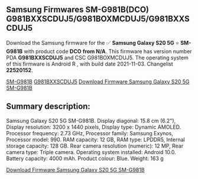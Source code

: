 <h2>Samsung Firmwares SM-G981B(DCO) G981BXXSCDUJ5/G981BOXMCDUJ5/G981BXXSCDUJ5</h2>
Download the Samsung firmware for the ✅ <strong>Samsung Galaxy S20 5G </strong> ⭐ <strong>SM-G981B</strong> with product code <strong>DCO</strong> <strong> from N/A</strong>. This firmware has version number PDA <strong>G981BXXSCDUJ5</strong> and CSC G981BOXMCDUJ5. The operating system of this firmware is Android R , with build date 2021-11-03. Changelist <strong>22520152</strong>.


[SM-G981B](https://samfirm.shop/samsung/model/SM-G981B)
[G981BXXSCDUJ5](https://samfirm.shop/samsung/pda/G981BXXSCDUJ5)
[Download Firmware Samsung Galaxy S20 5G SM-G981B](https://samfirm.shop/samsung/firmware/471099)
<h2>Summary description:</h2>
<p>Samsung Galaxy S20 5G SM-G981B. Display diagonal: 15.8 cm (6.2"), Display resolution: 3200 x 1440 pixels, Display type: Dynamic AMOLED. Processor frequency: 2.73 GHz, Processor family: Samsung Exynos, Processor model: 990. RAM capacity: 12 GB, RAM type: LPDDR5, Internal storage capacity: 128 GB. Rear camera resolution (numeric): 12 MP, Rear camera type: Triple camera. Operating system installed: Android 10.0. Battery capacity: 4000 mAh. Product colour: Blue. Weight: 163 g</p>


[Download Firmware Samsung Galaxy S20 5G SM-G981B](https://samfirm.shop/samsung/firmware/471099)
